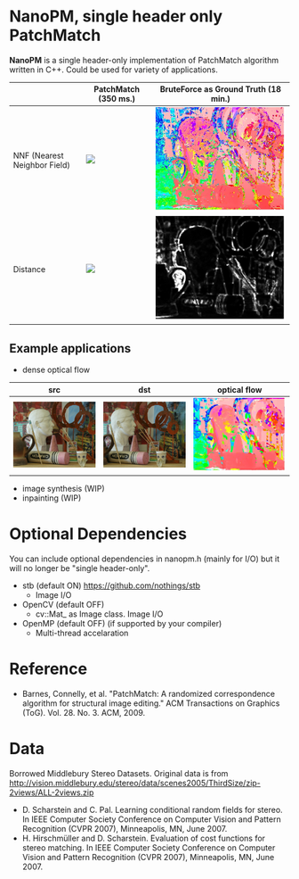 # NanoPM, single header only PatchMatch
**NanoPM** is a single header-only implementation of PatchMatch algorithm written in C++. Could be used for variety of applications.

| |PatchMatch (350 ms.)|BruteForce as Ground Truth (18 min.)|
|---|---|---|
|NNF (Nearest Neighbor Field) |![](https://raw.github.com/wiki/unclearness/nanopm/images/art_nnf_20191120.gif)|![](data/scenes2005/Art/nnf_bruteforce.jpg)|
|Distance|![](https://raw.github.com/wiki/unclearness/nanopm/images/art_dist_20191120.gif)|![](data/scenes2005/Art/distance_bruteforce.jpg)|

## Example applications

- dense optical flow

|src|dst|optical flow|
|---|---|---|
|![](data/scenes2005/Art/view1.png)|![](data/scenes2005/Art/view5.png)|![](data/scenes2005/Art/nnf.jpg)|

- image synthesis (WIP)
- inpainting (WIP)

# Optional Dependencies
You can include optional dependencies in nanopm.h (mainly for I/O) but it will no longer be "single header-only".
- stb (default ON)
    https://github.com/nothings/stb
    - Image I/O
- OpenCV (default OFF)
    - cv::Mat_ as Image class. Image I/O
- OpenMP (default OFF)
    (if supported by your compiler)
    - Multi-thread accelaration


# Reference
- Barnes, Connelly, et al. "PatchMatch: A randomized correspondence algorithm for structural image editing." ACM Transactions on Graphics (ToG). Vol. 28. No. 3. ACM, 2009.

# Data
Borrowed Middlebury Stereo Datasets. Original data is from
http://vision.middlebury.edu/stereo/data/scenes2005/ThirdSize/zip-2views/ALL-2views.zip
- D. Scharstein and C. Pal. Learning conditional random fields for stereo.
In IEEE Computer Society Conference on Computer Vision and Pattern Recognition (CVPR 2007), Minneapolis, MN, June 2007.
- H. Hirschmüller and D. Scharstein. Evaluation of cost functions for stereo matching.
In IEEE Computer Society Conference on Computer Vision and Pattern Recognition (CVPR 2007), Minneapolis, MN, June 2007.

